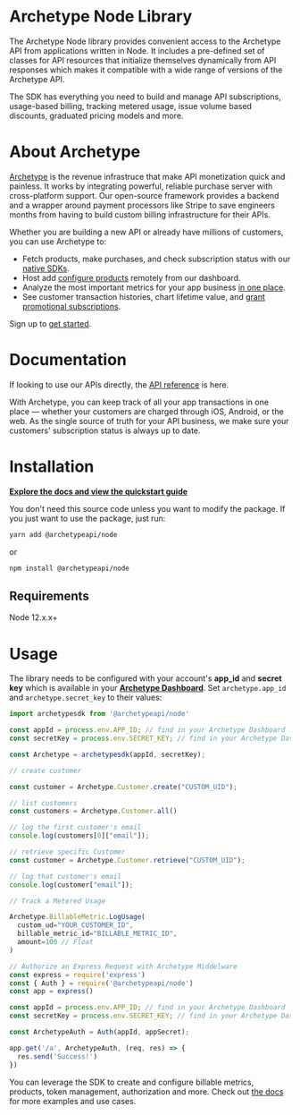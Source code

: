# Archetype Node Library

The Archetype Node library provides convenient access to the Archetype API from applications written in Node. It includes a pre-defined set of classes for API resources that initialize themselves dynamically from API responses which makes it compatible with a wide range of versions of the Archetype API.

The SDK has everything you need to build and manage API subscriptions, usage-based billing, tracking metered usage, issue volume based discounts, graduated pricing models and more.

# About Archetype
[Archetype](https://archetype.dev) is the revenue infrastruce that make API monetization quick and painless. It works by integrating powerful, reliable purchase server with cross-platform support. Our open-source framework provides a backend and a wrapper around payment processors like Stripe to save engineers months from having to build custom billing infrastructure for their APIs.

Whether you are building a new API or already have millions of customers, you can use Archetype to:

-   Fetch products, make purchases, and check subscription status with our  [native SDKs](https://docs.archetype.dev/docs/installation).
-   Host add [configure products](https://docs.archetype.dev/docs/products) remotely from our dashboard.
-   Analyze the most important metrics for your app business  [in one place](https://docs.archetype.dev/docs/analytics).
-   See customer transaction histories, chart lifetime value, and  [grant promotional subscriptions](https://docs.archetype.dev/docs/users).

Sign up to [get started](https://app.archetype.dev/signup).

# Documentation



If looking to use our APIs directly, the [API reference](https://docs.archetype.dev/reference/basic) is here.

With Archetype, you can keep track of all your app transactions in one place — whether your customers are charged through iOS, Android, or the web. As the single source of truth for your API business, we make sure your customers' subscription status is always up to date.


# Installation

**[Explore the docs and view the quickstart guide](https://docs.archetype.dev/docs/quickstart-guide)**

You don't need this source code unless you want to modify the package. If you just want to use the package, just run:

```sh
yarn add @archetypeapi/node
```

or 

```sh
npm install @archetypeapi/node
```

## Requirements

Node 12.x.x+ 

# Usage


The library needs to be configured with your account's **app_id** and **secret key** which is available in your **[Archetype Dashboard](app.archetype.dev/settings)**. Set `archetype.app_id` and `archetype.secret_key` to their values:

```js
import archetypesdk from '@archetypeapi/node'

const appId = process.env.APP_ID; // find in your Archetype Dashboard
const secretKey = process.env.SECRET_KEY; // find in your Archetype Dashboard

const Archetype = archetypesdk(appId, secretKey);

// create customer

const customer = Archetype.Customer.create("CUSTOM_UID");

// list customers
const customers = Archetype.Customer.all()

// log the first customer's email
console.log(customers[0]["email"]);

// retrieve specific Customer
const customer = Archetype.Customer.retrieve("CUSTOM_UID");

// log that customer's email
console.log(customer["email"]);

// Track a Metered Usage

Archetype.BillableMetric.LogUsage(
  custom_ud="YOUR_CUSTOMER_ID",
  billable_metric_id="BILLABLE_METRIC_ID",
  amount=100 // Float
)

// Authorize an Express Request with Archetype Middelware
const express = require('express')
const { Auth } = require('@archetypeapi/node')
const app = express()

const appId = process.env.APP_ID; // find in your Archetype Dashboard
const secretKey = process.env.SECRET_KEY; // find in your Archetype Dashboard

const ArchetypeAuth = Auth(appId, appSecret);

app.get('/a', ArchetypeAuth, (req, res) => {
  res.send('Success!')
})
```

You can leverage the SDK to create and configure billable metrics, products, token management, authorization and more. Check out [the docs](https://docs.archetype.dev/docs/welcome) for more examples and use cases.
